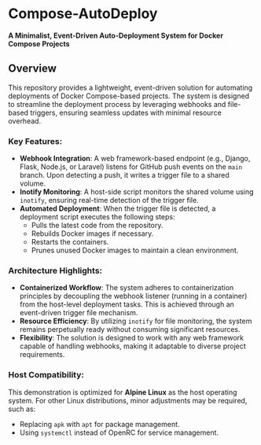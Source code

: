 # Compose-AutoDeploy

**A Minimalist, Event-Driven Auto-Deployment System for Docker Compose Projects**

## Overview

This repository provides a lightweight, event-driven solution for automating deployments of Docker Compose-based projects. The system is designed to streamline the deployment process by leveraging webhooks and file-based triggers, ensuring seamless updates with minimal resource overhead.

### Key Features:
- **Webhook Integration**: A web framework-based endpoint (e.g., Django, Flask, Node.js, or Laravel) listens for GitHub push events on the `main` branch. Upon detecting a push, it writes a trigger file to a shared volume.
- **Inotify Monitoring**: A host-side script monitors the shared volume using `inotify`, ensuring real-time detection of the trigger file.
- **Automated Deployment**: When the trigger file is detected, a deployment script executes the following steps:
  - Pulls the latest code from the repository.
  - Rebuilds Docker images if necessary.
  - Restarts the containers.
  - Prunes unused Docker images to maintain a clean environment.

### Architecture Highlights:
- **Containerized Workflow**: The system adheres to containerization principles by decoupling the webhook listener (running in a container) from the host-level deployment tasks. This is achieved through an event-driven trigger file mechanism.
- **Resource Efficiency**: By utilizing `inotify` for file monitoring, the system remains perpetually ready without consuming significant resources.
- **Flexibility**: The solution is designed to work with any web framework capable of handling webhooks, making it adaptable to diverse project requirements.

### Host Compatibility:
This demonstration is optimized for **Alpine Linux** as the host operating system. For other Linux distributions, minor adjustments may be required, such as:
- Replacing `apk` with `apt` for package management.
- Using `systemctl` instead of OpenRC for service management.
